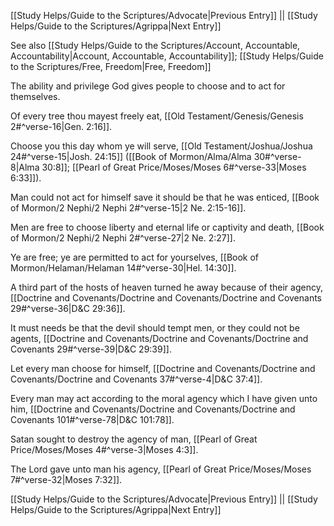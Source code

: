 [[Study Helps/Guide to the Scriptures/Advocate|Previous Entry]]  ||  [[Study Helps/Guide to the Scriptures/Agrippa|Next Entry]]

 See also [[Study Helps/Guide to the Scriptures/Account, Accountable, Accountability|Account, Accountable, Accountability]]; [[Study Helps/Guide to the Scriptures/Free, Freedom|Free, Freedom]]

 The ability and privilege God gives people to choose and to act for themselves.

 Of every tree thou mayest freely eat, [[Old Testament/Genesis/Genesis 2#^verse-16|Gen. 2:16]].

 Choose you this day whom ye will serve, [[Old Testament/Joshua/Joshua 24#^verse-15|Josh. 24:15]] ([[Book of Mormon/Alma/Alma 30#^verse-8|Alma 30:8]]; [[Pearl of Great Price/Moses/Moses 6#^verse-33|Moses 6:33]]).

 Man could not act for himself save it should be that he was enticed, [[Book of Mormon/2 Nephi/2 Nephi 2#^verse-15|2 Ne. 2:15-16]].

 Men are free to choose liberty and eternal life or captivity and death, [[Book of Mormon/2 Nephi/2 Nephi 2#^verse-27|2 Ne. 2:27]].

 Ye are free; ye are permitted to act for yourselves, [[Book of Mormon/Helaman/Helaman 14#^verse-30|Hel. 14:30]].

 A third part of the hosts of heaven turned he away because of their agency, [[Doctrine and Covenants/Doctrine and Covenants/Doctrine and Covenants 29#^verse-36|D&C 29:36]].

 It must needs be that the devil should tempt men, or they could not be agents, [[Doctrine and Covenants/Doctrine and Covenants/Doctrine and Covenants 29#^verse-39|D&C 29:39]].

 Let every man choose for himself, [[Doctrine and Covenants/Doctrine and Covenants/Doctrine and Covenants 37#^verse-4|D&C 37:4]].

 Every man may act according to the moral agency which I have given unto him, [[Doctrine and Covenants/Doctrine and Covenants/Doctrine and Covenants 101#^verse-78|D&C 101:78]].

 Satan sought to destroy the agency of man, [[Pearl of Great Price/Moses/Moses 4#^verse-3|Moses 4:3]].

 The Lord gave unto man his agency, [[Pearl of Great Price/Moses/Moses 7#^verse-32|Moses 7:32]].

[[Study Helps/Guide to the Scriptures/Advocate|Previous Entry]]  ||  [[Study Helps/Guide to the Scriptures/Agrippa|Next Entry]]